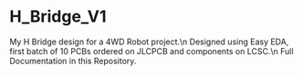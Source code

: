 # H_Bridge_V1
My H Bridge design for a 4WD Robot project.\n
Designed using Easy EDA, first batch of 10 PCBs ordered on JLCPCB and components on LCSC.\n
Full Documentation in this Repository.
